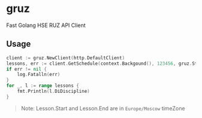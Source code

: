 # gruz
Fast Golang HSE RUZ API Client

## Usage
```go
client := gruz.NewClient(http.DefaultClient)
lessons, err := client.GetSchedule(context.Backgound(), 123456, gruz.StudentPerson, time.Now(),time.Now().AddDate(0, 1, 0), gruz.RussianLanguage)
if err != nil {
    log.Fatalln(err)
}
for _, l := range lessons {
    fmt.Println(l.DiDiscipline)
}
```
> Note: Lesson.Start and Lesson.End are in `Europe/Moscow` timeZone
